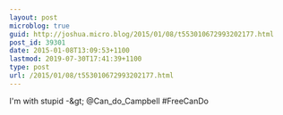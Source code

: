 ```yaml
---
layout: post
microblog: true
guid: http://joshua.micro.blog/2015/01/08/t553010672993202177.html
post_id: 39301
date: 2015-01-08T13:09:53+1100
lastmod: 2019-07-30T17:41:39+1100
type: post
url: /2015/01/08/t553010672993202177.html
---
```

I'm with stupid -&amp;gt; @Can_do_Campbell #FreeCanDo
